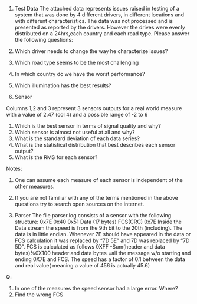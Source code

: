 1.	Test Data
The attached data represents issues raised in testing of a system that was done by 4 different drivers, in different locations and with different characteristics. The data was not processed and is presented as reported by the drivers. However the drives were evenly distributed on a 24hrs,each country and each road type.
Please answer the following questions:
1. Which driver needs to change the way he characterize issues?
2. Which road type seems to be the most challenging
3. In which country do we have the worst performance?
4. Which illumination has the best results? 


2.	Sensor

Columns 1,2 and 3 represent 3 sensors outputs for a real world measure with a value of 2.47 (col 4) and a possible range of -2 to 6
1. Which is the best sensor in terms of signal quality and why?
2. Which sensor is almost not useful at all and why?
3. What is the standard deviation of each data series?
4. What is the statistical distribution that best describes each sensor output?
5. What is the RMS for each sensor?

Notes: 
1.	One can assume each measure of each sensor is independent of the other measures.

2.	If you are not familiar with any of the terms mentioned in the above questions try to search open sources on the internet.


3.	Parser 
The file parser.log consists of a sensor with the following structure:
0x7E	0x40	0x51	Data (17 bytes)	FCS(CRC)	0x7E
Inside the Data stream the speed is from the 9th bit to the 20th (including). The data is in little endian.
Whenever 7E should have appeared in the data or FCS calculation it was replaced by “7D 5E” and 7D was replaced by “7D 5D”.
FCS is calculated as follows 0XFF -Sum(header and data bytes)%0X100
header and data bytes =all the message w/o  starting and ending 0X7E and FCS.
The speed has a factor of 0.1 between the data and real value( meaning a value of 456 is actually 45.6)

Q:
1.	In one of the measures the speed sensor had a large error. Where?
2.	Find the wrong FCS 
